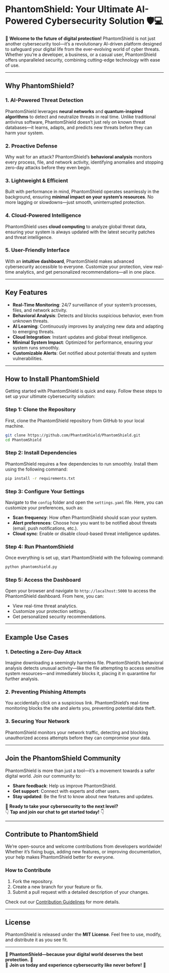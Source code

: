 # **PhantomShield: Your Ultimate AI-Powered Cybersecurity Solution** 🛡️💻  

🌟 **Welcome to the future of digital protection!** PhantomShield is not just another cybersecurity tool—it’s a revolutionary AI-driven platform designed to safeguard your digital life from the ever-evolving world of cyber threats. Whether you’re a developer, a business, or a casual user, PhantomShield offers unparalleled security, combining cutting-edge technology with ease of use.  

---

## **Why PhantomShield?**  

### **1. AI-Powered Threat Detection**  
PhantomShield leverages **neural networks** and **quantum-inspired algorithms** to detect and neutralize threats in real time. Unlike traditional antivirus software, PhantomShield doesn’t just rely on known threat databases—it learns, adapts, and predicts new threats before they can harm your system.  

### **2. Proactive Defense**  
Why wait for an attack? PhantomShield’s **behavioral analysis** monitors every process, file, and network activity, identifying anomalies and stopping zero-day attacks before they even begin.  

### **3. Lightweight & Efficient**  
Built with performance in mind, PhantomShield operates seamlessly in the background, ensuring **minimal impact on your system’s resources**. No more lagging or slowdowns—just smooth, uninterrupted protection.  

### **4. Cloud-Powered Intelligence**  
PhantomShield uses **cloud computing** to analyze global threat data, ensuring your system is always updated with the latest security patches and threat intelligence.  

### **5. User-Friendly Interface**  
With an **intuitive dashboard**, PhantomShield makes advanced cybersecurity accessible to everyone. Customize your protection, view real-time analytics, and get personalized recommendations—all in one place.  

---

## **Key Features**  

- **Real-Time Monitoring**: 24/7 surveillance of your system’s processes, files, and network activity.  
- **Behavioral Analysis**: Detects and blocks suspicious behavior, even from unknown threats.  
- **AI Learning**: Continuously improves by analyzing new data and adapting to emerging threats.  
- **Cloud Integration**: Instant updates and global threat intelligence.  
- **Minimal System Impact**: Optimized for performance, ensuring your system runs smoothly.  
- **Customizable Alerts**: Get notified about potential threats and system vulnerabilities.  

---

## **How to Install PhantomShield**  

Getting started with PhantomShield is quick and easy. Follow these steps to set up your ultimate cybersecurity solution:  

### **Step 1: Clone the Repository**  
First, clone the PhantomShield repository from GitHub to your local machine.  

```bash
git clone https://github.com/PhantomShield/PhantomShield.git
cd PhantomShield
```

### **Step 2: Install Dependencies**  
PhantomShield requires a few dependencies to run smoothly. Install them using the following command:  

```bash
pip install -r requirements.txt
```

### **Step 3: Configure Your Settings**  
Navigate to the `config` folder and open the `settings.yaml` file. Here, you can customize your preferences, such as:  
- **Scan frequency**: How often PhantomShield should scan your system.  
- **Alert preferences**: Choose how you want to be notified about threats (email, push notifications, etc.).  
- **Cloud sync**: Enable or disable cloud-based threat intelligence updates.  

### **Step 4: Run PhantomShield**  
Once everything is set up, start PhantomShield with the following command:  

```bash
python phantomshield.py
```

### **Step 5: Access the Dashboard**  
Open your browser and navigate to `http://localhost:5000` to access the PhantomShield dashboard. From here, you can:  
- View real-time threat analytics.  
- Customize your protection settings.  
- Get personalized security recommendations.  

---

## **Example Use Cases**  

### **1. Detecting a Zero-Day Attack**  
Imagine downloading a seemingly harmless file. PhantomShield’s behavioral analysis detects unusual activity—like the file attempting to access sensitive system resources—and immediately blocks it, placing it in quarantine for further analysis.  

### **2. Preventing Phishing Attempts**  
You accidentally click on a suspicious link. PhantomShield’s real-time monitoring blocks the site and alerts you, preventing potential data theft.  

### **3. Securing Your Network**  
PhantomShield monitors your network traffic, detecting and blocking unauthorized access attempts before they can compromise your data.  

---

## **Join the PhantomShield Community**  

PhantomShield is more than just a tool—it’s a movement towards a safer digital world. Join our community to:  
- **Share feedback**: Help us improve PhantomShield.  
- **Get support**: Connect with experts and other users.  
- **Stay updated**: Be the first to know about new features and updates.  

🌟 **Ready to take your cybersecurity to the next level?**  
👇 **Tap and join our chat to get started today!** 👇  

---

## **Contribute to PhantomShield**  

We’re open-source and welcome contributions from developers worldwide! Whether it’s fixing bugs, adding new features, or improving documentation, your help makes PhantomShield better for everyone.  

### **How to Contribute**  
1. Fork the repository.  
2. Create a new branch for your feature or fix.  
3. Submit a pull request with a detailed description of your changes.  

Check out our [Contribution Guidelines](https://github.com/PhantomShield/PhantomShield/blob/main/CONTRIBUTING.md) for more details.  

---

## **License**  
PhantomShield is released under the **MIT License**. Feel free to use, modify, and distribute it as you see fit.  

---

🌟 **PhantomShield—because your digital world deserves the best protection.** 🌟  
🚀 **Join us today and experience cybersecurity like never before!** 🚀
